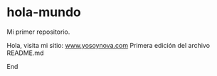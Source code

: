 # hola-mundo
Mi primer repositorio.

Hola, visita mi sitio: www.yosoynova.com
Primera edición del archivo README.md

End
